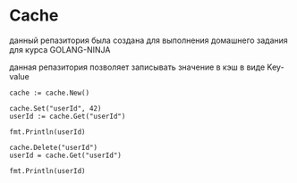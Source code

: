 # Cache

данный репазитория была создана для выполнения домашнего задания для курса GOLANG-NINJA

данная репазитория позволяет записывать значение в кэш в виде Key-value

	cache := cache.New()

	cache.Set("userId", 42)
	userId := cache.Get("userId")

	fmt.Println(userId)

	cache.Delete("userId")
	userId = cache.Get("userId")

	fmt.Println(userId)